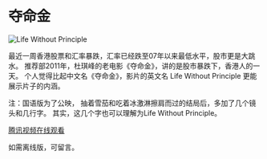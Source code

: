 夺命金
=====================
![Life Without Principle](2016-01-22_Life.Without.priciple.2011.jpg)


最近一周香港股票和汇率暴跌，汇率已经跌至07年以来最低水平，股市更是大跳水。
推荐部2011年，杜琪峰的老电影《夺命金》，讲的是股市暴跌下，香港人的一天。
个人觉得比起中文名《夺命金》，影片的英文名 Life Without Principle 更能展示片子的内涵。


注：国语版为了公映， 抽着雪茄和吃着冰激淋擦肩而过的结局后，多加了几个镜头和几行字。
其实，这几个字也可以理解为Life Without Principle。


[腾讯视频在线观看](http://v.qq.com/cover/a/a95lc80bi7wgteg.html?ptag=douban.movie)



如需离线版，可留言。
